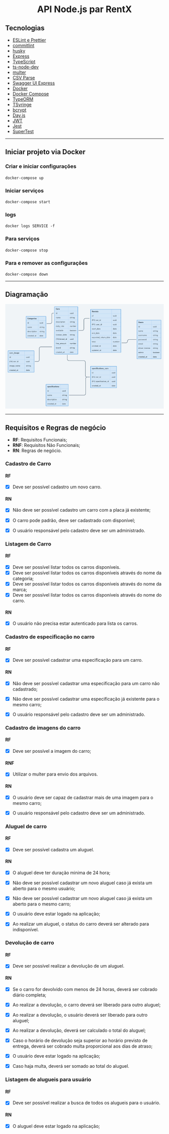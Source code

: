 <h1 align="center">API Node.js par RentX</h1>

## Tecnologias

- [ESLint e Prettier](https://www.notion.so/ESLint-e-Prettier-Trilha-Node-js-d3f3ef576e7f45dfbbde5c25fa662779)
- [commitlint](https://commitlint.js.org/)
- [husky](https://yarnpkg.com/package/husky)
- [Express](https://expressjs.com/)
- [TypeScript](https://www.typescriptlang.org/)
- [ts-node-dev](https://yarnpkg.com/package/ts-node-dev)
- [multer](https://github.com/expressjs/multer)
- [CSV Parse](https://csv.js.org/parse/)
- [Swagger UI Express](https://yarnpkg.com/package/swagger-ui-express)
- [Docker](https://www.docker.com/)
- [Docker Compose](https://docs.docker.com/compose/)
- [TypeORM](https://typeorm.io/)
- [TSyringe](https://github.com/microsoft/tsyringe)
- [bcrypt](https://yarnpkg.com/package/bcrypt)
- [Day.js](https://day.js.org/)
- [JWT](https://jwt.io/)
- [Jest](https://jestjs.io/)
- [SuperTest](https://github.com/visionmedia/supertest#readme)

---

## Iniciar projeto via Docker

### Criar e iniciar configurações

`docker-compose up`

### Iniciar serviços

`docker-compose start`

### logs

`docker logs SERVICE -f`

### Para serviços

`docker-compose stop`

### Para e remover as configurações

`docker-compose down`

---

## Diagramação

![Esquema banco de dados](.github/diagrama.png)

---

## Requisitos e Regras de negócio

- **RF**: Requisitos Funcionais;
- **RNF**: Requisitos Não Funcionais;
- **RN**: Regras de negócio.

### Cadastro de Carro
 
#### RF
- [x] Deve ser possível cadastro um novo carro.

#### RN
- [x] Não deve ser possível cadastro um carro com a placa já existente;
- [x] O carro pode padrão, deve ser cadastrado com disponível;
- [x] O usuário responsável pelo cadastro deve ser um administrado.


### Listagem de Carro
 
#### RF
- [x] Deve ser possível listar todos os carros disponíveis.
- [x] Deve ser possível listar todos os carros disponíveis através do nome da categoria;
- [x] Deve ser possível listar todos os carros disponíveis através do nome da marca;
- [x] Deve ser possível listar todos os carros disponíveis através do nome do carro.

#### RN
- [x] O usuário não precisa estar autenticado para lista os carros.


### Cadastro de especificação no carro
 
#### RF
- [x] Deve ser possível cadastrar uma especificação para um carro.

#### RN
- [x] Não deve ser possível cadastrar uma especificação para um carro não cadastrado;
- [x] Não deve ser possível cadastrar uma especificação já existente para o mesmo carro;
- [x] O usuário responsável pelo cadastro deve ser um administrado.


### Cadastro de imagens do carro

#### RF
- [x] Deve ser possível a imagem do carro;

#### RNF
- [x] Utilizar o multer para envio dos arquivos.

#### RN
- [x] O usuário deve ser capaz de cadastrar mais de uma imagem para o mesmo carro;
- [x] O usuário responsável pelo cadastro deve ser um administrado.


### Aluguel de carro

#### RF
- [x] Deve ser possível cadastra um aluguel.

#### RN
- [x] O aluguel deve ter duração minima de 24 hora;
- [x] Não deve ser possível cadastrar um novo aluguel caso já exista um aberto para o mesmo usuário;
- [x] Não deve ser possível cadastrar um novo aluguel caso já exista um aberto para o mesmo carro;
- [x] O usuário deve estar logado na aplicação;
- [x] Ao realizar um aluguel, o status do carro deverá ser alterado para indisponível.


### Devolução de carro

#### RF
- [x] Deve ser possível realizar a devolução de um aluguel.

#### RN
- [x] Se o carro for devolvido com menos de 24 horas, deverá ser cobrado diário completa;
- [x] Ao realizar a devolução, o carro deverá ser liberado para outro aluguel;
- [x] Ao realizar a devolução, o usuário deverá ser liberado para outro aluguel;
- [x] Ao realizar a devolução, deverá ser calculado o total do aluguel;
- [x] Caso o horário de devolução seja superior ao horário previsto de entrega, deverá ser cobrado multa proporcional aos dias de atraso;
- [x] O usuário deve estar logado na aplicação;
- [x] Caso haja multa, deverá ser somado ao total do aluguel.


### Listagem de alugueis para usuário

#### RF
- [x] Deve ser possível realizar a busca de todos os alugueis para o usuário.

#### RN
- [x] O aluguel deve estar logado na aplicação;